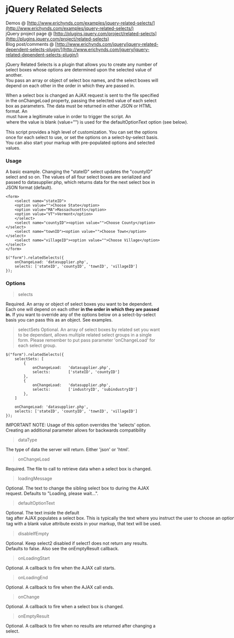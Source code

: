 # jQuery Related Selects

Demos @ [http://www.erichynds.com/examples/jquery-related-selects/](http://www.erichynds.com/examples/jquery-related-selects/)  
jQuery project page @ [http://plugins.jquery.com/project/related-selects](http://plugins.jquery.com/project/related-selects)  
Blog post/comments @ [http://www.erichynds.com/jquery/jquery-related-dependent-selects-plugin/](http://www.erichynds.com/jquery/jquery-related-dependent-selects-plugin/)  

jQuery Related Selects is a plugin that allows you to create any number of select boxes whose options are determined upon the selected value of another.  
You pass an array or object of select box names, and the select boxes will depend on each other in the order in which they are passed in.

When a select box is changed an AJAX request is sent to the file specified in the onChangeLoad property, passing the selected value of each select box
as parameters.  The data must be returned in either JSON or HTML format.  An <option> must have a legitimate value in order to trigger the script.  An <option>
where the value is blank (value="") is used for the defaultOptionText option (see below).

This script provides a high level of customization.  You can set the options once for each select to use, or set the options on a select-by-select basis.
You can also start your markup with pre-populated options and selected values.

### Usage

A basic example.  Changing the "stateID" select updates the "countyID" select and so on.  The values of all four select
boxes are serialized and passed to datasupplier.php, which returns data for the next select box in JSON format (default).

	<form>
		<select name="stateID">
		<option value="">Choose State</option>
		<option value="MA">Massachusetts</option>
		<option value="VT">Vermont</option>
		</select>
		<select name="countyID"><option value="">Choose County</option></select>
		<select name="townID"><option value="">Choose Town</option></select>
		<select name="villageID"><option value="">Choose Village</option></select>
	</form>

	$("form").relatedSelects({
		onChangeLoad: 'datasupplier.php',
		selects: ['stateID', 'countyID', 'townID', 'villageID']
	});
	
### Options

> selects

Required.  An array or object of select boxes you want to be dependent.  Each one will depend on each other **in the order in which they are passed in.**  If you want to 
override any of the options below on a select-by-select basis you can pass this as an object.  See examples.

> selectSets
Optional. An array of select boxes by related set you want to be dependant, allows multiple related select groups in a single form. Please remember to put pass
parameter 'onChangeLoad' for each select group. 

	$("form").relatedSelects({
		selectSets: [
			{
				onChangeLoad:	'datasupplier.php',
				selects: 		['stateID', 'countyID']
			},
			{
				onChangeLoad:	'datasupplier.php',
				selects: 		['industryID', 'subindustryID']
			},
		]
		
		onChangeLoad: 'datasupplier.php',
		selects: ['stateID', 'countyID', 'townID', 'villageID']
	});

IMPORTANT NOTE: Usage of this option overrides the 'selects' option. Creating an additional parameter allows for backwards compatibility

> dataType

The type of data the server will return.  Either 'json' or 'html'.

> onChangeLoad

Required.  The file to call to retrieve data when a select box is changed.

> loadingMessage

Optional.  The text to change the sibling select box to during the AJAX request.  Defaults to &quot;Loading, please wait...&quot;.

> defaultOptionText

Optional.  The text inside the default <option> tag after AJAX populates a select box.  This is typically the text where you instruct the user
to choose an option.  If this option is not provided and an <option> tag with a blank value attribute exists in your markup, that text will be used.

> disableIfEmpty

Optional.  Keep select2 disabled if select1 does not return any results.  Defaults to false.  Also see the onEmptyResult callback.

> onLoadingStart

Optional.  A callback to fire when the AJAX call starts.

> onLoadingEnd

Optional.  A callback to fire when the AJAX call ends.

> onChange

Optional.  A callback to fire when a select box is changed.

> onEmptyResult

Optional.  A callback to fire when no results are returned after changing a select.
